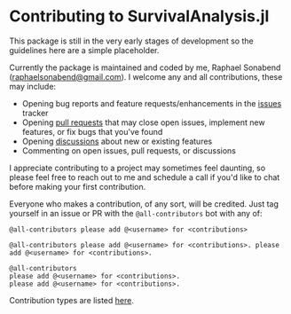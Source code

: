 # Contributing to SurvivalAnalysis.jl

This package is still in the very early stages of development so the guidelines here are a simple placeholder.

Currently the package is maintained and coded by me, Raphael Sonabend (<raphaelsonabend@gmail.com>). I welcome any and all contributions, these may include:

* Opening bug reports and feature requests/enhancements in the [issues](https://github.com/RaphaelS1/SurvivalAnalysis.jl/issues) tracker
* Opening [pull requests](https://github.com/RaphaelS1/SurvivalAnalysis.jl/pulls) that may close open issues, implement new features, or fix bugs that you've found
* Opening [discussions](https://github.com/RaphaelS1/SurvivalAnalysis.jl/discussions) about new or existing features
* Commenting on open issues, pull requests, or discussions

I appreciate contributing to a project may sometimes feel daunting, so please feel free to reach out to me and schedule a call if you'd like to chat before making your first contribution.

Everyone who makes a contribution, of any sort, will be credited. Just tag yourself in an issue or PR with the `@all-contributors` bot with any of:

```
@all-contributors please add @<username> for <contributions>

@all-contributors please add @<username> for <contributions>. please add @<username> for <contributions>.

@all-contributors
please add @<username> for <contributions>. 
please add @<username> for <contributions>.
```

Contribution types are listed [here](https://allcontributors.org/docs/en/emoji-key).
